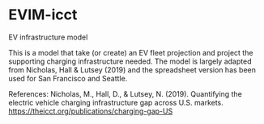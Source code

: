 # EVIM-icct
EV infrastructure model

This is a model that take (or create) an EV fleet projection and project the supporting charging infrastructure needed.
The model is largely adapted from Nicholas, Hall & Lutsey (2019) and the spreadsheet version has been used for San Francisco and Seattle.


References:
Nicholas, M., Hall, D., & Lutsey, N. (2019). Quantifying the electric vehicle charging infrastructure gap across U.S. markets. https://theicct.org/publications/charging-gap-US
